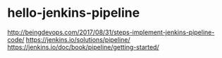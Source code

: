# hello-jenkins-pipeline
http://beingdevops.com/2017/08/31/steps-implement-jenkins-pipeline-code/
https://jenkins.io/solutions/pipeline/
https://jenkins.io/doc/book/pipeline/getting-started/
